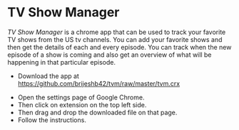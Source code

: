 TV Show Manager
===============

*TV Show Manager* is a chrome app that can be used to track your favorite TV shows from the US tv channels. You can add your favorite shows and then get the details of each and every episode. You can track when the new episode of a show is coming and also get an overview of what will be happening in that particular episode.

- Download the app at https://github.com/brijeshb42/tvm/raw/master/tvm.crx
* Open the settings page of Google Chrome.
* Then click on extension on the top left side.
* Then drag and drop the downloaded file on that page.
* Follow the instructions.